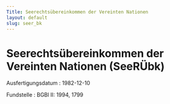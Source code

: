 ```yaml
---
Title: Seerechtsübereinkommen der Vereinten Nationen
layout: default
slug: seer_bk
---
```


# Seerechtsübereinkommen der Vereinten Nationen (SeeRÜbk)

Ausfertigungsdatum
:   1982-12-10

Fundstelle
:   BGBl II: 1994, 1799

